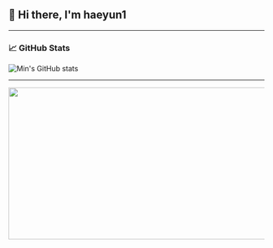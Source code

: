 ## 👋 Hi there, I'm haeyun1
 
-----

### 📈 GitHub Stats 

![Min's GitHub stats](https://github-readme-stats.vercel.app/api?username=haeyun1&show_icons=true&theme=radical)

-----

<a href="https://www.gitanimals.org/en_US?utm_medium=image&utm_source=haeyun1&utm_content=farm">
<img
  src="https://render.gitanimals.org/farms/haeyun1"
  width="600"
  height="300"
/>
</a>
